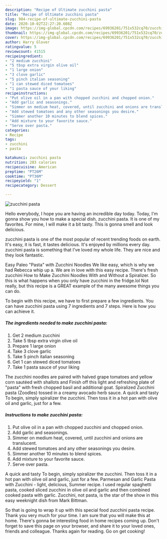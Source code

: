 ```yaml
---
description: "Recipe of Ultimate zucchini pasta"
title: "Recipe of Ultimate zucchini pasta"
slug: 984-recipe-of-ultimate-zucchini-pasta
date: 2020-10-02T22:27:20.608Z
image: https://img-global.cpcdn.com/recipes/69936201/751x532cq70/zucchini-pasta-recipe-main-photo.jpg
thumbnail: https://img-global.cpcdn.com/recipes/69936201/751x532cq70/zucchini-pasta-recipe-main-photo.jpg
cover: https://img-global.cpcdn.com/recipes/69936201/751x532cq70/zucchini-pasta-recipe-main-photo.jpg
author: Harry Glover
ratingvalue: 5
reviewcount: 41515
recipeingredient:
- "2 medium zucchini"
- "5 tbsp extra virgin olive oil"
- "1 large onion"
- "3 clove garlic"
- "5 pinch italian seasoning"
- "1 can stewed diced tomatoes"
- "1 pasta sauce of your liking"
recipeinstructions:
- "Put olive oil in a pan with chopped zucchini and chopped onion."
- "Add garlic and seasonings."
- "Simmer on medium heat, covered, until zucchini and onions are translucent."
- "Add stewed tomatoes and any other seasonings you desire."
- "Simmer another 10 minutes to blend spices."
- "Add mixture to your favorite sauce."
- "Serve over pasta."
categories:
- Recipe
tags:
- zucchini
- pasta

katakunci: zucchini pasta 
nutrition: 283 calories
recipecuisine: American
preptime: "PT26M"
cooktime: "PT36M"
recipeyield: "1"
recipecategory: Dessert

---
```



![zucchini pasta](https://img-global.cpcdn.com/recipes/69936201/751x532cq70/zucchini-pasta-recipe-main-photo.jpg)

Hello everybody, I hope you are having an incredible day today. Today, I'm gonna show you how to make a special dish, zucchini pasta. It is one of my favorites. For mine, I will make it a bit tasty. This is gonna smell and look delicious.

zucchini pasta is one of the most popular of recent trending foods on earth. It's easy, it is fast, it tastes delicious. It's enjoyed by millions every day. zucchini pasta is something that I've loved my whole life. They are nice and they look fantastic.

Easy Paleo &#34;Pasta&#34; with Zucchini Noodles We like easy, which is why we had Rebecca whip up a. We are in love with this easy recipe. There&#39;s fresh zucchini How to Make Zucchini Noodles With and Without a Spiralizer. So this is what happens when you only have zucchini in the fridge.lol Not really, but this recipe is a GREAT example of the many awesome things you can do.


To begin with this recipe, we have to first prepare a few ingredients. You can have zucchini pasta using 7 ingredients and 7 steps. Here is how you can achieve it.

<!--inarticleads1-->

##### The ingredients needed to make zucchini pasta:

1. Get 2 medium zucchini
1. Take 5 tbsp extra virgin olive oil
1. Prepare 1 large onion
1. Take 3 clove garlic
1. Take 5 pinch italian seasoning
1. Get 1 can stewed diced tomatoes
1. Take 1 pasta sauce of your liking


The zucchini noodles are paired with halved grape tomatoes and yellow corn sautéed with shallots and Finish off this light and refreshing plate of &#34;pasta&#34; with fresh chopped basil and additional goat. Spiralized Zucchini pasta (Zoodles) tossed in a creamy avocado herb sauce. A quick and tasty To begin, simply spiralizer the zucchini. Then toss it in a hot pan with olive oil and garlic, just for a few. 

<!--inarticleads2-->

##### Instructions to make zucchini pasta:

1. Put olive oil in a pan with chopped zucchini and chopped onion.
1. Add garlic and seasonings.
1. Simmer on medium heat, covered, until zucchini and onions are translucent.
1. Add stewed tomatoes and any other seasonings you desire.
1. Simmer another 10 minutes to blend spices.
1. Add mixture to your favorite sauce.
1. Serve over pasta.


A quick and tasty To begin, simply spiralizer the zucchini. Then toss it in a hot pan with olive oil and garlic, just for a few. Parmesan and Garlic Pasta with Zucchini - light, delicious, Summer recipe. I used regular spaghetti pasta, cooked sliced zucchini in olive oil and garlic and then combined cooked pasta with garlic. Zucchini, not pasta, is the star of the show in this easy weeknight dish from Mark Bittman. 

So that is going to wrap it up with this special food zucchini pasta recipe. Thank you very much for your time. I am sure that you will make this at home. There's gonna be interesting food in home recipes coming up. Don't forget to save this page on your browser, and share it to your loved ones, friends and colleague. Thanks again for reading. Go on get cooking!

